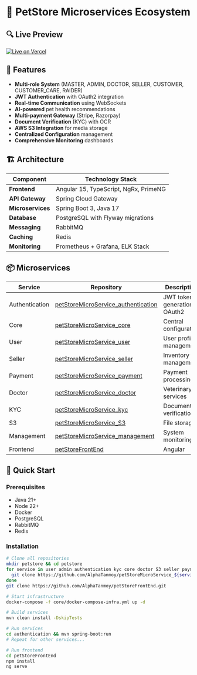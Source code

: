 # 🐾 PetStore Microservices Ecosystem

## 🔍 Live Preview
[![Live on Vercel](https://img.shields.io/badge/Live-Vercel-000?logo=vercel&logoColor=white)](https://pet-store-front-end-alpha.vercel.app/)

## 🌟 Features

- **Multi-role System** (MASTER, ADMIN, DOCTOR, SELLER, CUSTOMER, CUSTOMER_CARE, RAIDER)
- **JWT Authentication** with OAuth2 integration
- **Real-time Communication** using WebSockets
- **AI-powered** pet health recommendations
- **Multi-payment Gateway** (Stripe, Razorpay)
- **Document Verification** (KYC) with OCR
- **AWS S3 Integration** for media storage
- **Centralized Configuration** management
- **Comprehensive Monitoring** dashboards

## 🏗 Architecture

| Component               | Technology Stack                         |
|-------------------------|------------------------------------------|
| **Frontend**            | Angular 15, TypeScript, NgRx, PrimeNG    |
| **API Gateway**         | Spring Cloud Gateway                     |
| **Microservices**       | Spring Boot 3, Java 17                   |
| **Database**            | PostgreSQL with Flyway migrations        |
| **Messaging**           | RabbitMQ                                 |
| **Caching**             | Redis                                    |
| **Monitoring**          | Prometheus + Grafana, ELK Stack          |

## 📦 Microservices

| Service | Repository | Description |
|---------|------------|-------------|
| Authentication | [petStoreMicroService_authentication](https://github.com/AlphaTanmoy/petStoreMicroService_authentication) | JWT token generation, OAuth2 |
| Core | [petStoreMicroService_core](https://github.com/AlphaTanmoy/petStoreMicroService_core) | Central configuration |
| User | [petStoreMicroService_user](https://github.com/AlphaTanmoy/petStoreMicroService_user) | User profile management |
| Seller | [petStoreMicroService_seller](https://github.com/AlphaTanmoy/petStoreMicroService_seller) | Inventory management |
| Payment | [petStoreMicroService_payment](https://github.com/AlphaTanmoy/petStoreMicroService_payment) | Payment processing |
| Doctor | [petStoreMicroService_doctor](https://github.com/AlphaTanmoy/petStoreMicroService_doctor) | Veterinary services |
| KYC | [petStoreMicroService_kyc](https://github.com/AlphaTanmoy/petStoreMicroService_kyc) | Document verification |
| S3 | [petStoreMicroService_S3](https://github.com/AlphaTanmoy/petStoreMicroService_S3) | File storage |
| Management | [petStoreMicroService_management](https://github.com/AlphaTanmoy/petStoreMicroService_management) | System monitoring |
| Frontend | [petStoreFrontEnd](https://github.com/AlphaTanmoy/petStoreFrontEnd) | Angular |

## 🚀 Quick Start

### Prerequisites
- Java 21+
- Node 22+
- Docker
- PostgreSQL
- RabbitMQ
- Redis

### Installation
```bash
# Clone all repositories
mkdir petstore && cd petstore
for service in user admin authentication kyc core doctor S3 seller payment management; do
  git clone https://github.com/AlphaTanmoy/petStoreMicroService_${service}.git
done
git clone https://github.com/AlphaTanmoy/petStoreFrontEnd.git

# Start infrastructure
docker-compose -f core/docker-compose-infra.yml up -d

# Build services
mvn clean install -DskipTests

# Run services
cd authentication && mvn spring-boot:run
# Repeat for other services...

# Run frontend
cd petStoreFrontEnd
npm install
ng serve